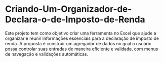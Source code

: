 # Criando-Um-Organizador-de-Declara-o-de-Imposto-de-Renda
Este projeto tem como objetivo criar uma ferramenta no Excel que ajude a organizar e reunir informações essenciais para a declaração de imposto de renda. A proposta é construir um agregador de dados no qual o usuário possa controlar suas entradas de maneira eficiente e validada, com menus de navegação e validações automáticas.
